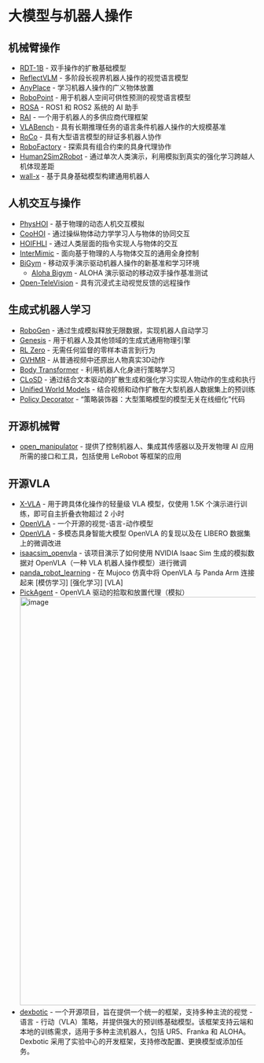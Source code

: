 # 大模型与机器人操作

## 机械臂操作

- [RDT-1B](https://rdt-robotics.github.io/rdt-robotics/) - 双手操作的扩散基础模型
- [ReflectVLM](https://github.com/yunhaif/reflect-vlm) - 多阶段长视界机器人操作的视觉语言模型
- [AnyPlace](https://any-place.github.io/) - 学习机器人操作的广义物体放置
- [RoboPoint](https://robo-point.github.io/) - 用于机器人空间可供性预测的视觉语言模型
- [ROSA](https://github.com/nasa-jpl/rosa) - ROS1 和 ROS2 系统的 AI 助手
- [RAI](https://github.com/RobotecAI/rai) - 一个用于机器人的多供应商代理框架
- [VLABench](https://github.com/OpenMOSS/VLABench) - 具有长期推理任务的语言条件机器人操作的大规模基准
- [RoCo](https://github.com/MandiZhao/robot-collab.git) - 具有大型语言模型的辩证多机器人协作
- [RoboFactory](https://iranqin.github.io/robofactory/) - 探索具有组合约束的具身代理协作
- [Human2Sim2Robot](https://github.com/tylerlum/human2sim2robot.git) - 通过单次人类演示，利用模拟到真实的强化学习跨越人机体现差距
- [wall-x](https://github.com/X-Square-Robot/wall-x.git) - 基于具身基础模型构建通用机器人

## 人机交互与操作

- [PhysHOI](https://github.com/wyhuai/PhysHOI) - 基于物理的动态人机交互模拟
- [CooHOI](https://github.com/Winston-Gu/CooHOI) - 通过操纵物体动力学学习人与物体的协同交互
- [HOIFHLI](https://hoifhli.github.io/) - 通过人类层面的指令实现人与物体的交互
- [InterMimic](https://sirui-xu.github.io/InterMimic/) - 面向基于物理的人与物体交互的通用全身控制
- [BiGym](https://github.com/chernyadev/bigym) - 移动双手演示驱动机器人操作的新基准和学习环境
  - [Aloha Bigym](https://github.com/AlmondGod/aloha-bigym.git) - ALOHA 演示驱动的移动双手操作基准测试
- [Open-TeleVision](https://github.com/OpenTeleVision/TeleVision) - 具有沉浸式主动视觉反馈的远程操作

## 生成式机器人学习

- [RoboGen](https://github.com/Genesis-Embodied-AI/RoboGen) - 通过生成模拟释放无限数据，实现机器人自动学习
- [Genesis](https://genesis-embodied-ai.github.io/) - 用于机器人及其他领域的生成式通用物理引擎
- [RL Zero](https://hari-sikchi.github.io/rlzero/) - 无需任何监督的零样本语言到行为
- [GVHMR](https://github.com/zju3dv/GVHMR) - 从普通视频中还原出人物真实3D动作
- [Body Transformer](https://github.com/carlosferrazza/BodyTransformer) - 利用机器人化身进行策略学习
- [CLoSD](https://github.com/GuyTevet/CLoSD) - 通过结合文本驱动的扩散生成和强化学习实现人物动作的生成和执行
- [Unified World Models](https://weirdlabuw.github.io/uwm/) - 结合视频和动作扩散在大型机器人数据集上的预训练
- [Policy Decorator](https://github.com/tongzhoumu/policy_decorator.git) - “策略装饰器：大型策略模型的模型无关在线细化”代码

## 开源机械臂

- [open_manipulator](https://github.com/ROBOTIS-GIT/open_manipulator.git) -  提供了控制机器人、集成其传感器以及开发物理 AI 应用所需的接口和工具，包括使用 LeRobot 等框架的应用

## 开源VLA

- [X-VLA](https://thu-air-dream.github.io/X-VLA/) - 用于跨具体化操作的轻量级 VLA 模型，仅使用 1.5K 个演示进行训练，即可自主折叠衣物超过 2 小时
- [OpenVLA](https://openvla.github.io/) - 一个开源的视觉-语言-动作模型
- [OpenVLA](https://github.com/junnannie/OpenVLA.git) - 多模态具身智能大模型 OpenVLA 的复现以及在 LIBERO 数据集上的微调改进
- [isaacsim_openvla](https://github.com/RiccardoBianco/isaacsim_openvla.git) - 该项目演示了如何使用 NVIDIA Isaac Sim 生成的模拟数据对 OpenVLA（一种 VLA 机器人操作模型）进行微调
- [panda_robot_learning](https://github.com/Prithvijai/panda_robot_learning.git) - 在 Mujoco 仿真中将 OpenVLA 与 Panda Arm 连接起来 [模仿学习] [强化学习] [VLA]
- [PickAgent](https://github.com/miladfa7/PickAgent.git) - OpenVLA 驱动的拾取和放置代理（模拟）
  <img width="1528" height="831" alt="image" src="https://github.com/user-attachments/assets/341511ff-e55d-462e-bd37-45429db15bac" />
- [dexbotic](https://github.com/Dexmal/dexbotic.git) - 一个开源项目，旨在提供一个统一的框架，支持多种主流的视觉 - 语言 - 行动（VLA）策略，并提供强大的预训练基础模型。该框架支持云端和本地的训练需求，适用于多种主流机器人，包括 UR5、Franka 和 ALOHA。Dexbotic 采用了实验中心的开发框架，支持修改配置、更换模型或添加任务。


